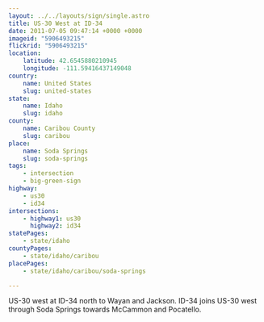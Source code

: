 ```yaml
---
layout: ../../layouts/sign/single.astro
title: US-30 West at ID-34
date: 2011-07-05 09:47:14 +0000 +0000
imageid: "5906493215"
flickrid: "5906493215"
location:
    latitude: 42.6545880210945
    longitude: -111.59416437149048
country:
    name: United States
    slug: united-states
state:
    name: Idaho
    slug: idaho
county:
    name: Caribou County
    slug: caribou
place:
    name: Soda Springs
    slug: soda-springs
tags:
    - intersection
    - big-green-sign
highway:
    - us30
    - id34
intersections:
    - highway1: us30
      highway2: id34
statePages:
    - state/idaho
countyPages:
    - state/idaho/caribou
placePages:
    - state/idaho/caribou/soda-springs

---
```

US-30 west at ID-34 north to Wayan and Jackson.  ID-34 joins US-30 west through Soda Springs towards McCammon and Pocatello.
